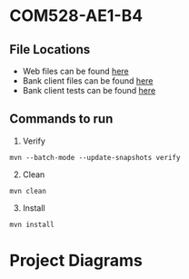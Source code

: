 
# COM528-AE1-B4

## File Locations
* Web files can be found [here](https://github.com/Sunil-I/COM528-AE1-B4/tree/master/web/src/main/webapp)
* Bank client files can be found [here](https://github.com/Sunil-I/COM528-AE1-B4/tree/master/client/src/main/java/com/github/b4)
* Bank client tests can be found [here](https://github.com/Sunil-I/COM528-AE1-B4/tree/master/client/src/test/java/com/github/b4)

## Commands to run
1) Verify
```shell
mvn --batch-mode --update-snapshots verify
```
2) Clean
```shell
mvn clean
```
3) Install
```shell
mvn install
```

# Project Diagrams
